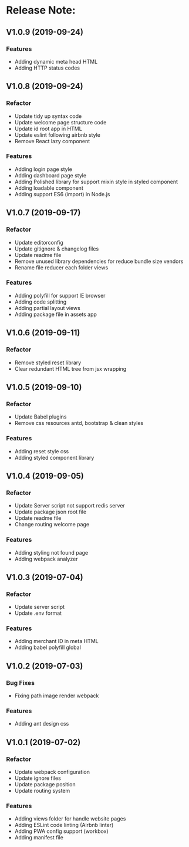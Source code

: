 # Release Note:    

## V1.0.9 (2019-09-24)

### Features
* Adding dynamic meta head HTML
* Adding HTTP status codes


## V1.0.8 (2019-09-24)

### Refactor
* Update tidy up syntax code
* Update welcome page structure code
* Update id root app in HTML
* Update eslint following airbnb style
* Remove React lazy component

### Features
* Adding login page style
* Adding dashboard page style
* Adding Polished library for support mixin style in styled component
* Adding loadable component
* Adding support ES6 (import) in Node.js


## V1.0.7 (2019-09-17)

### Refactor
* Update editorconfig
* Update gitignore & changelog files    
* Update readme file
* Remove unused library dependencies for reduce bundle size vendors
* Rename file reducer each folder views

### Features
* Adding polyfill for support IE browser
* Adding code splitting
* Adding partial layout views
* Adding package file in assets app

    
## V1.0.6 (2019-09-11)

### Refactor
* Remove styled reset library
* Clear redundant HTML tree from jsx wrapping

    
## V1.0.5 (2019-09-10)

### Refactor
* Update Babel plugins
* Remove css resources antd, bootstrap & clean styles

### Features
* Adding reset style css
* Adding styled component library


## V1.0.4 (2019-09-05)    

### Refactor
* Update Server script not support redis server
* Update package json root file
* Update readme file
* Change routing welcome page    

### Features
* Adding styling not found page
* Adding webpack analyzer


## V1.0.3 (2019-07-04)    

### Refactor
* Update server script
* Update .env format

### Features
* Adding merchant ID in meta HTML
* Adding babel polyfill global


## V1.0.2 (2019-07-03)

### Bug Fixes
* Fixing path image render webpack

### Features
* Adding ant design css


## V1.0.1 (2019-07-02)

### Refactor
* Update webpack configuration
* Update ignore files    
* Update package position    
* Update routing system

### Features
* Adding views folder for handle website pages
* Adding ESLint code linting (Airbnb linter)
* Adding PWA config support (workbox)
* Adding manifest file
    
